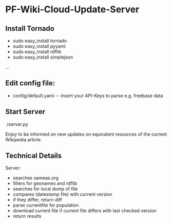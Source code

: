 PF-Wiki-Cloud-Update-Server
======

Install Tornado
--------
- sudo easy_install tornado
- sudo easy_install pyyaml
- sudo easy_install rdflib
- sudo easy_install simplejson

...


Edit config file:
---
- config/default.yaml
-- Insert your API-Keys to parse e.g. freebase data


Start Server
-----
./server.py


Enjoy to be informed on new updates on equivalent resources of the current Wikipedia article.

Technical Details
-----
Server:
- searches sameas.org
- filters for geonames and rdflib
- searches for local dump of file
- compares (datestamp file) with current version
- if they differ, return diff 
- parse currentfile for population
- download current file if current file differs with last checked version
- return results